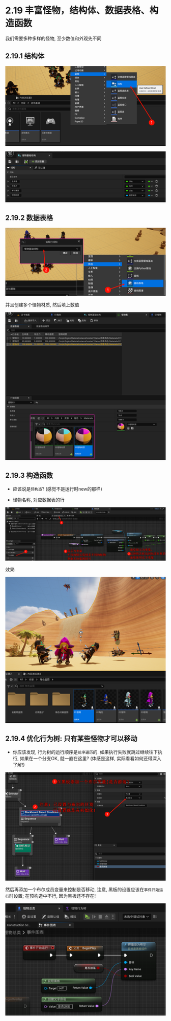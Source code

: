 # 2.19 丰富怪物，结构体、数据表格、构造函数
我们需要多种多样的怪物, 至少数值和外观先不同
## 2.19.1 结构体

![Clip_2024-06-14_16-09-40.png](./Clip_2024-06-14_16-09-40.png)

![Clip_2024-06-14_16-11-28.png](./Clip_2024-06-14_16-11-28.png)

## 2.19.2 数据表格

![Clip_2024-06-14_16-13-05.png](./Clip_2024-06-14_16-13-05.png)

并且创建多个怪物材质, 然后填上数值

![Clip_2024-06-14_16-18-41.png](./Clip_2024-06-14_16-18-41.png)

## 2.19.3 构造函数

- 应该说是`预构造`? (感觉不是运行时new的那样)

- 怪物名称, 对应数据表的行

![Clip_2024-06-14_16-29-52.png](./Clip_2024-06-14_16-29-52.png)

效果:

![Clip_2024-06-14_16-40-20.png](./Clip_2024-06-14_16-40-20.png)

## 2.19.4 优化行为树: 只有某些怪物才可以移动

- 你应该发现, 行为树的运行顺序是`前序遍历`的. 如果执行失败就跳过继续往下执行, 如果在一个分支OK, 就一直在这里? (体感是这样, 实际看看如何还得深入了解!)

![Clip_2024-06-14_16-55-28.png](./Clip_2024-06-14_16-55-28.png)

然后再添加一个布尔成员变量来控制是否移动, 注意, 黑板的设置应该在`事件开始运行`时设置; 在预构造中不行, 因为黑板还不存在!

![Clip_2024-06-14_16-55-53.png](./Clip_2024-06-14_16-55-53.png)
